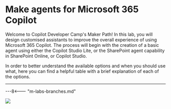 
# Make agents for Microsoft 365 Copilot

Welcome to Copilot Developer Camp's Maker Path! In this lab, you will design customised assistants to improve the overall experience of using Microsoft 365 Copilot. The process will begin with the creation of a basic agent using either the Copilot Studio Lite, or the SharePoint agent capability in SharePoint Online, or Copilot Studio.

In order to better understand the available options and when you should use what, here you can find a helpful table with a brief explanation of each of the options.

---

---8<--- "m-labs-branches.md"

<img src="https://m365-visitor-stats.azurewebsites.net/copilot-camp/make/index" />